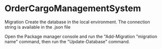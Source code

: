 # OrderCargoManagementSystem

Migration
Create the database in the local environment. The connection string is available in the .json file

Open the Package manager console and run the "Add-Migration "migration name" command, then run the "Update-Database" command.
